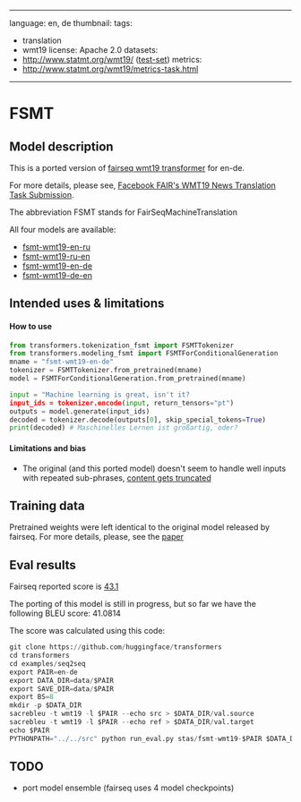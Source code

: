 
---
language: en, de
thumbnail:
tags:
- translation
- wmt19
license: Apache 2.0
datasets:
- http://www.statmt.org/wmt19/ ([test-set](http://matrix.statmt.org/test_sets/newstest2019.tgz?1556572561))
metrics:
- http://www.statmt.org/wmt19/metrics-task.html
---

# FSMT

## Model description

This is a ported version of [fairseq wmt19 transformer](https://github.com/pytorch/fairseq/blob/master/examples/wmt19/README.md) for en-de.

For more details, please see, [Facebook FAIR's WMT19 News Translation Task Submission](https://arxiv.org/abs/1907.06616).

The abbreviation FSMT stands for FairSeqMachineTranslation

All four models are available:

* [fsmt-wmt19-en-ru](https://huggingface.co/stas/fsmt-wmt19-en-ru)
* [fsmt-wmt19-ru-en](https://huggingface.co/stas/fsmt-wmt19-ru-en)
* [fsmt-wmt19-en-de](https://huggingface.co/stas/fsmt-wmt19-en-de)
* [fsmt-wmt19-de-en](https://huggingface.co/stas/fsmt-wmt19-de-en)

## Intended uses & limitations

#### How to use

```python
from transformers.tokenization_fsmt import FSMTTokenizer
from transformers.modeling_fsmt import FSMTForConditionalGeneration
mname = "fsmt-wmt19-en-de"
tokenizer = FSMTTokenizer.from_pretrained(mname)
model = FSMTForConditionalGeneration.from_pretrained(mname)

input = "Machine learning is great, isn't it?
input_ids = tokenizer.encode(input, return_tensors="pt")
outputs = model.generate(input_ids)
decoded = tokenizer.decode(outputs[0], skip_special_tokens=True)
print(decoded) # Maschinelles Lernen ist großartig, oder?

```

#### Limitations and bias

- The original (and this ported model) doesn't seem to handle well inputs with repeated sub-phrases, [content gets truncated](https://discuss.huggingface.co/t/issues-with-translating-inputs-containing-repeated-phrases/981)

## Training data

Pretrained weights were left identical to the original model released by fairseq. For more details, please, see the [paper](https://arxiv.org/abs/1907.06616)

## Eval results

Fairseq reported score is [43.1](http://matrix.statmt.org/matrix/output/1909?run_id=6862)

The porting of this model is still in progress, but so far we have the following BLEU score: 41.0814

The score was calculated using this code:

```python
git clone https://github.com/huggingface/transformers
cd transformers
cd examples/seq2seq
export PAIR=en-de
export DATA_DIR=data/$PAIR
export SAVE_DIR=data/$PAIR
export BS=8
mkdir -p $DATA_DIR
sacrebleu -t wmt19 -l $PAIR --echo src > $DATA_DIR/val.source
sacrebleu -t wmt19 -l $PAIR --echo ref > $DATA_DIR/val.target
echo $PAIR
PYTHONPATH="../../src" python run_eval.py stas/fsmt-wmt19-$PAIR $DATA_DIR/val.source $SAVE_DIR/test_translations.txt --reference_path $DATA_DIR/val.target --score_path $SAVE_DIR/test_bleu.json --bs $BS --task translation
```

## TODO

- port model ensemble (fairseq uses 4 model checkpoints)

